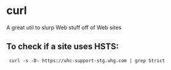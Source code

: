 # curl
A great util to slurp Web stuff off of Web sites

## To check if a site uses HSTS:

     curl -s -D- https://uhc-support-stg.uhg.com | grep Strict
